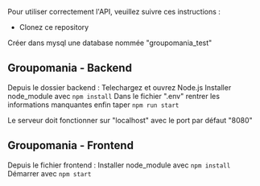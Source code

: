 
Pour utiliser correctement l'API, veuillez suivre ces instructions :

 - Clonez ce repository

 Créer dans mysql une database nommée "groupomania_test"
 

 ## Groupomania - Backend
Depuis le dossier backend :
Telechargez et ouvrez Node.js
Installer node_module avec `npm install`
Dans le fichier ".env" rentrer les informations manquantes 
enfin taper `npm run start`

Le serveur doit fonctionner sur "localhost" avec le port par défaut "8080"

## Groupomania - Frontend
Depuis le fichier frontend :
Installer node_module avec `npm install`
Démarrer avec `npm start` 

